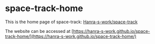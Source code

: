 # space-track-home

This is the home page of space-track: [Hanra-s-work/space-track](https://github.com/Hanra-s-work/space-track)

The website can be accessed at [https://hanra-s-work.github.io/space-track-home/](https://hanra-s-work.github.io/space-track-home/)
